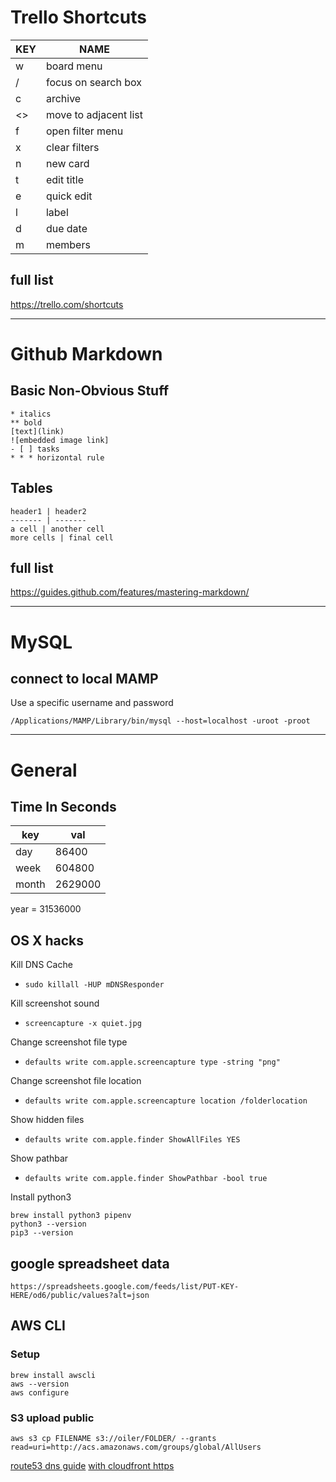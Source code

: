 # Trello Shortcuts

KEY | NAME
--- | ----
w | board menu
/ | focus on search box
c | archive
<> | move to adjacent list
f | open filter menu
x | clear filters
n | new card
t | edit title
e | quick edit
l | label
d | due date
m | members

## full list
https://trello.com/shortcuts

* * *

# Github Markdown

## Basic Non-Obvious Stuff
```
* italics
** bold
[text](link)
![embedded image link]
- [ ] tasks
* * * horizontal rule
```

## Tables
```
header1 | header2
------- | -------
a cell | another cell
more cells | final cell

```

## full list
https://guides.github.com/features/mastering-markdown/

* * *

# MySQL

## connect to local MAMP
Use a specific username and password
```
/Applications/MAMP/Library/bin/mysql --host=localhost -uroot -proot
```

* * * 

# General

## Time In Seconds

key | val
--- | ---
day | 86400
week | 604800
month | 2629000
year = 31536000

##  OS X hacks

Kill DNS Cache  
* `sudo killall -HUP mDNSResponder`

Kill screenshot sound
* `screencapture -x quiet.jpg`

Change screenshot file type
* `defaults write com.apple.screencapture type -string "png"`

Change screenshot file location
* `defaults write com.apple.screencapture location /folderlocation`

Show hidden files
* `defaults write com.apple.finder ShowAllFiles YES`

Show pathbar
* `defaults write com.apple.finder ShowPathbar -bool true`

Install python3
```
brew install python3 pipenv
python3 --version
pip3 --version
```

## google spreadsheet data
```
https://spreadsheets.google.com/feeds/list/PUT-KEY-HERE/od6/public/values?alt=json
```

## AWS CLI

### Setup

```
brew install awscli
aws --version
aws configure
```

### S3 upload public
```
aws s3 cp FILENAME s3://oiler/FOLDER/ --grants read=uri=http://acs.amazonaws.com/groups/global/AllUsers

```
[route53 dns guide](https://medium.com/@limichelle21/connecting-google-domains-to-amazon-s3-d0d9da467650)
[with cloudfront https](https://www.josephecombs.com/2018/03/05/how-to-make-an-AWS-S3-static-website-with-ssl)






